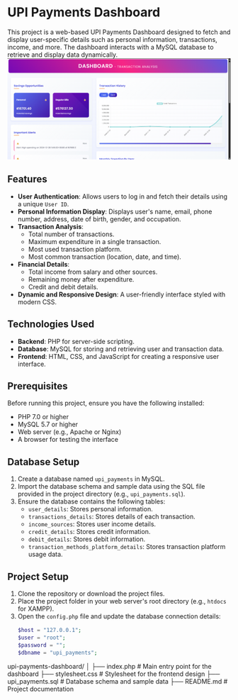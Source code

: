 # UPI Payments Dashboard

This project is a web-based UPI Payments Dashboard designed to fetch and display user-specific details such as personal information, transactions, income, and more. The dashboard interacts with a MySQL database to retrieve and display data dynamically.
![Dashboard Screenshot](https://github.com/VaishnaviVadla33/DigitalWalletTracker02/raw/main/Dashboard_image.png)

## Features
- **User Authentication**: Allows users to log in and fetch their details using a unique `User ID`.
- **Personal Information Display**: Displays user's name, email, phone number, address, date of birth, gender, and occupation.
- **Transaction Analysis**:
  - Total number of transactions.
  - Maximum expenditure in a single transaction.
  - Most used transaction platform.
  - Most common transaction (location, date, and time).
- **Financial Details**:
  - Total income from salary and other sources.
  - Remaining money after expenditure.
  - Credit and debit details.
- **Dynamic and Responsive Design**: A user-friendly interface styled with modern CSS.

## Technologies Used
- **Backend**: PHP for server-side scripting.
- **Database**: MySQL for storing and retrieving user and transaction data.
- **Frontend**: HTML, CSS, and JavaScript for creating a responsive user interface.

## Prerequisites
Before running this project, ensure you have the following installed:
- PHP 7.0 or higher
- MySQL 5.7 or higher
- Web server (e.g., Apache or Nginx)
- A browser for testing the interface

## Database Setup
1. Create a database named `upi_payments` in MySQL.
2. Import the database schema and sample data using the SQL file provided in the project directory (e.g., `upi_payments.sql`).
3. Ensure the database contains the following tables:
   - `user_details`: Stores personal information.
   - `transactions_details`: Stores details of each transaction.
   - `income_sources`: Stores user income details.
   - `credit_details`: Stores credit information.
   - `debit_details`: Stores debit information.
   - `transaction_methods_platform_details`: Stores transaction platform usage data.

## Project Setup
1. Clone the repository or download the project files.
2. Place the project folder in your web server's root directory (e.g., `htdocs` for XAMPP).
3. Open the `config.php` file and update the database connection details:
   ```php
   $host = "127.0.0.1";
   $user = "root";
   $password = "";
   $dbname = "upi_payments";

upi-payments-dashboard/
│
├── index.php              # Main entry point for the dashboard
├── stylesheet.css         # Stylesheet for the frontend design
├── upi_payments.sql       # Database schema and sample data
├── README.md              # Project documentation
